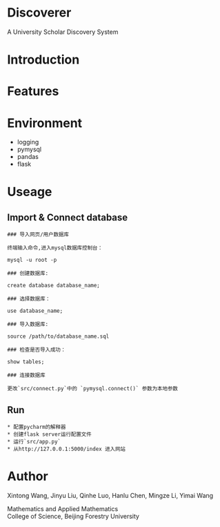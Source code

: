 # Discoverer
A University Scholar Discovery System

# Introduction

# Features

# Environment
* logging 
* pymysql
* pandas
* flask

# Useage
## Import & Connect database
```
### 导入网页/用户数据库

终端输入命令,进入mysql数据库控制台：

mysql -u root -p

### 创建数据库:  

create database database_name;
    
### 选择数据库：

use database_name;

### 导入数据库:  

source /path/to/database_name.sql

### 检查是否导入成功：

show tables;

### 连接数据库

更改`src/connect.py`中的 `pymysql.connect()` 参数为本地参数
```
## Run
```
* 配置pycharm的解释器
* 创建flask server运行配置文件
* 运行`src/app.py`
* 从http://127.0.0.1:5000/index 进入网站
```
# Author
Xintong Wang, Jinyu Liu, Qinhe Luo, Hanlu Chen, Mingze Li, Yimai Wang  

Mathematics and Applied Mathematics  
College of Science, Beijing Forestry University
